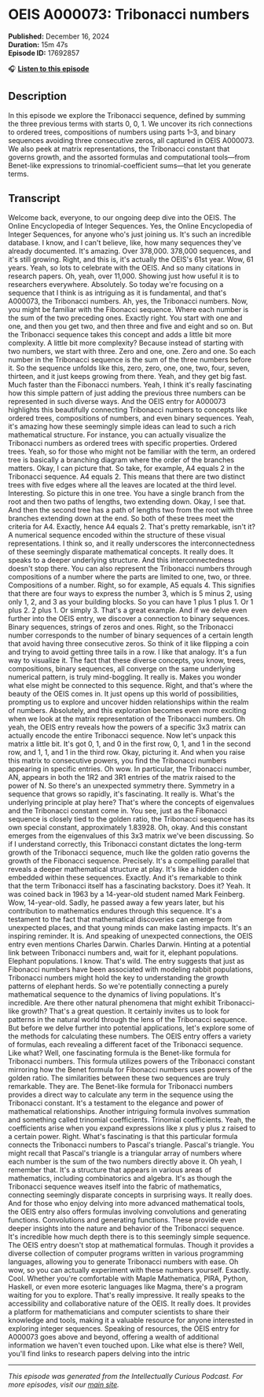# OEIS A000073: Tribonacci numbers

**Published:** December 16, 2024  
**Duration:** 15m 47s  
**Episode ID:** 17692857

🎧 **[Listen to this episode](https://intellectuallycurious.buzzsprout.com/2529712/episodes/17692857-oeis-a000073-tribonacci-numbers)**

## Description

In this episode we explore the Tribonacci sequence, defined by summing the three previous terms with starts 0, 0, 1. We uncover its rich connections to ordered trees, compositions of numbers using parts 1–3, and binary sequences avoiding three consecutive zeros, all captured in OEIS A000073. We also peek at matrix representations, the Tribonacci constant that governs growth, and the assorted formulas and computational tools—from Benet-like expressions to trinomial-coefficient sums—that let you generate terms.

## Transcript

Welcome back, everyone, to our ongoing deep dive into the OEIS. The Online Encyclopedia of Integer Sequences. Yes, the Online Encyclopedia of Integer Sequences, for anyone who's just joining us. It's such an incredible database. I know, and I can't believe, like, how many sequences they've already documented. It's amazing. Over 378,000. 378,000 sequences, and it's still growing. Right, and this is, it's actually the OEIS's 61st year. Wow, 61 years. Yeah, so lots to celebrate with the OEIS. And so many citations in research papers. Oh, yeah, over 11,000. Showing just how useful it is to researchers everywhere. Absolutely. So today we're focusing on a sequence that I think is as intriguing as it is fundamental, and that's A000073, the Tribonacci numbers. Ah, yes, the Tribonacci numbers. Now, you might be familiar with the Fibonacci sequence. Where each number is the sum of the two preceding ones. Exactly right. You start with one and one, and then you get two, and then three and five and eight and so on. But the Tribonacci sequence takes this concept and adds a little bit more complexity. A little bit more complexity? Because instead of starting with two numbers, we start with three. Zero and one, one. Zero and one. So each number in the Tribonacci sequence is the sum of the three numbers before it. So the sequence unfolds like this, zero, zero, one, one, two, four, seven, thirteen, and it just keeps growing from there. Yeah, and they get big fast. Much faster than the Fibonacci numbers. Yeah, I think it's really fascinating how this simple pattern of just adding the previous three numbers can be represented in such diverse ways. And the OEIS entry for A000073 highlights this beautifully connecting Tribonacci numbers to concepts like ordered trees, compositions of numbers, and even binary sequences. Yeah, it's amazing how these seemingly simple ideas can lead to such a rich mathematical structure. For instance, you can actually visualize the Tribonacci numbers as ordered trees with specific properties. Ordered trees. Yeah, so for those who might not be familiar with the term, an ordered tree is basically a branching diagram where the order of the branches matters. Okay, I can picture that. So take, for example, A4 equals 2 in the Tribonacci sequence. A4 equals 2. This means that there are two distinct trees with five edges where all the leaves are located at the third level. Interesting. So picture this in one tree. You have a single branch from the root and then two paths of lengths, two extending down. Okay, I see that. And then the second tree has a path of lengths two from the root with three branches extending down at the end. So both of these trees meet the criteria for A4. Exactly, hence A4 equals 2. That's pretty remarkable, isn't it? A numerical sequence encoded within the structure of these visual representations. I think so, and it really underscores the interconnectedness of these seemingly disparate mathematical concepts. It really does. It speaks to a deeper underlying structure. And this interconnectedness doesn't stop there. You can also represent the Tribonacci numbers through compositions of a number where the parts are limited to one, two, or three. Compositions of a number. Right, so for example, A5 equals 4. This signifies that there are four ways to express the number 3, which is 5 minus 2, using only 1, 2, and 3 as your building blocks. So you can have 1 plus 1 plus 1. Or 1 plus 2. 2 plus 1. Or simply 3. That's a great example. And if we delve even further into the OEIS entry, we discover a connection to binary sequences. Binary sequences, strings of zeros and ones. Right, so the Tribonacci number corresponds to the number of binary sequences of a certain length that avoid having three consecutive zeros. So think of it like flipping a coin and trying to avoid getting three tails in a row. I like that analogy. It's a fun way to visualize it. The fact that these diverse concepts, you know, trees, compositions, binary sequences, all converge on the same underlying numerical pattern, is truly mind-boggling. It really is. Makes you wonder what else might be connected to this sequence. Right, and that's where the beauty of the OEIS comes in. It just opens up this world of possibilities, prompting us to explore and uncover hidden relationships within the realm of numbers. Absolutely, and this exploration becomes even more exciting when we look at the matrix representation of the Tribonacci numbers. Oh yeah, the OEIS entry reveals how the powers of a specific 3x3 matrix can actually encode the entire Tribonacci sequence. Now let's unpack this matrix a little bit. It's got 0, 1, and 0 in the first row, 0, 1, and 1 in the second row, and 1, 1, and 1 in the third row. Okay, picturing it. And when you raise this matrix to consecutive powers, you find the Tribonacci numbers appearing in specific entries. Oh wow. In particular, the Tribonacci number, AN, appears in both the 1R2 and 3R1 entries of the matrix raised to the power of N. So there's an unexpected symmetry there. Symmetry in a sequence that grows so rapidly, it's fascinating. It really is. What's the underlying principle at play here? That's where the concepts of eigenvalues and the Tribonacci constant come in. You see, just as the Fibonacci sequence is closely tied to the golden ratio, the Tribonacci sequence has its own special constant, approximately 1.83928. Oh, okay. And this constant emerges from the eigenvalues of this 3x3 matrix we've been discussing. So if I understand correctly, this Tribonacci constant dictates the long-term growth of the Tribonacci sequence, much like the golden ratio governs the growth of the Fibonacci sequence. Precisely. It's a compelling parallel that reveals a deeper mathematical structure at play. It's like a hidden code embedded within these sequences. Exactly. And it's remarkable to think that the term Tribonacci itself has a fascinating backstory. Does it? Yeah. It was coined back in 1963 by a 14-year-old student named Mark Feinberg. Wow, 14-year-old. Sadly, he passed away a few years later, but his contribution to mathematics endures through this sequence. It's a testament to the fact that mathematical discoveries can emerge from unexpected places, and that young minds can make lasting impacts. It's an inspiring reminder. It is. And speaking of unexpected connections, the OEIS entry even mentions Charles Darwin. Charles Darwin. Hinting at a potential link between Tribonacci numbers and, wait for it, elephant populations. Elephant populations. I know. That's wild. The entry suggests that just as Fibonacci numbers have been associated with modeling rabbit populations, Tribonacci numbers might hold the key to understanding the growth patterns of elephant herds. So we're potentially connecting a purely mathematical sequence to the dynamics of living populations. It's incredible. Are there other natural phenomena that might exhibit Tribonacci-like growth? That's a great question. It certainly invites us to look for patterns in the natural world through the lens of the Tribonacci sequence. But before we delve further into potential applications, let's explore some of the methods for calculating these numbers. The OEIS entry offers a variety of formulas, each revealing a different facet of the Tribonacci sequence. Like what? Well, one fascinating formula is the Benet-like formula for Tribonacci numbers. This formula utilizes powers of the Tribonacci constant mirroring how the Benet formula for Fibonacci numbers uses powers of the golden ratio. The similarities between these two sequences are truly remarkable. They are. The Benet-like formula for Tribonacci numbers provides a direct way to calculate any term in the sequence using the Tribonacci constant. It's a testament to the elegance and power of mathematical relationships. Another intriguing formula involves summation and something called trinomial coefficients. Trinomial coefficients. Yeah, the coefficients arise when you expand expressions like x plus y plus z raised to a certain power. Right. What's fascinating is that this particular formula connects the Tribonacci numbers to Pascal's triangle. Pascal's triangle. You might recall that Pascal's triangle is a triangular array of numbers where each number is the sum of the two numbers directly above it. Oh yeah, I remember that. It's a structure that appears in various areas of mathematics, including combinatorics and algebra. It's as though the Tribonacci sequence weaves itself into the fabric of mathematics, connecting seemingly disparate concepts in surprising ways. It really does. And for those who enjoy delving into more advanced mathematical tools, the OEIS entry also offers formulas involving convolutions and generating functions. Convolutions and generating functions. These provide even deeper insights into the nature and behavior of the Tribonacci sequence. It's incredible how much depth there is to this seemingly simple sequence. The OEIS entry doesn't stop at mathematical formulas. Though it provides a diverse collection of computer programs written in various programming languages, allowing you to generate Tribonacci numbers with ease. Oh wow, so you can actually experiment with these numbers yourself. Exactly. Cool. Whether you're comfortable with Maple Mathematica, PIRA, Python, Haskell, or even more esoteric languages like Magma, there's a program waiting for you to explore. That's really impressive. It really speaks to the accessibility and collaborative nature of the OEIS. It really does. It provides a platform for mathematicians and computer scientists to share their knowledge and tools, making it a valuable resource for anyone interested in exploring integer sequences. Speaking of resources, the OEIS entry for A000073 goes above and beyond, offering a wealth of additional information we haven't even touched upon. Like what else is there? Well, you'll find links to research papers delving into the intric

---
*This episode was generated from the Intellectually Curious Podcast. For more episodes, visit our [main site](https://intellectuallycurious.buzzsprout.com).*
